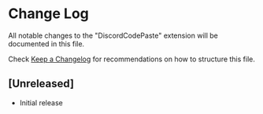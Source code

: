 # Change Log

All notable changes to the "DiscordCodePaste" extension will be documented in this file.

Check [Keep a Changelog](http://keepachangelog.com/) for recommendations on how to structure this file.

## [Unreleased]

- Initial release